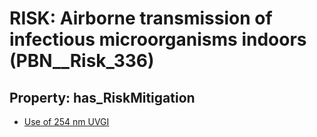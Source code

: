 # RISK: __Airborne transmission of infectious microorganisms indoors__ (PBN__Risk_336)

## Property: has_RiskMitigation

* [Use of 254 nm UVGI](PBN__RiskMitigation_447)

